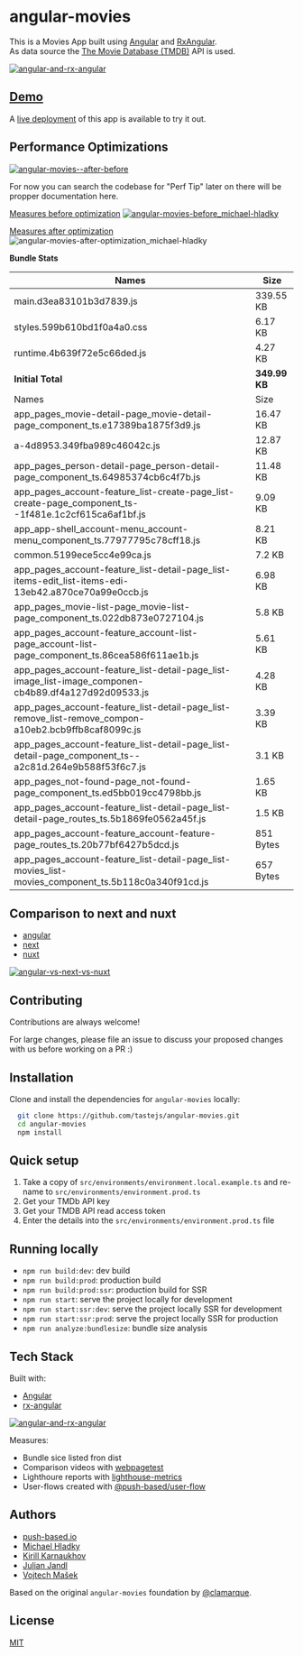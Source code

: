 # angular-movies

This is a Movies App built using [Angular](https://angular.io) and [RxAngular](https://github.com/rx-angular/rx-angular).  
As data source the [The Movie Database (TMDB)](https://www.themoviedb.org/) API is used.  

[![angular-and-rx-angular](https://user-images.githubusercontent.com/10064416/154189195-c32cbdec-b061-46a5-8590-a9e3d8dc050a.png)](https://www.rx-angular.io/)


## [Demo](https://angular-movies-a12d3.web.app/list/category/popular)

A [live deployment](https://angular-movies-a12d3.web.app/list/category/popular) of this app is available to try it out.


## Performance Optimizations 


[![angular-movies--after-before](https://user-images.githubusercontent.com/10064416/155904454-f70b5bb5-6591-497a-9d21-dca0e2940566.gif)](https://www.webpagetest.org/video/compare.php?tests=220216_BiDcPP_CVM,220216_AiDcBN_ETK)


For now you can search the codebase for "Perf Tip" later on there will be propper documentation here.


[Measures before optimization](https://lighthouse-metrics.com/checks/9ddeb46e-2c28-453c-b719-cf080a01b13c)
[![angular-movies-before_michael-hladky](https://user-images.githubusercontent.com/10064416/137785051-1cf9f63a-e803-4d92-a952-c327b7628530.PNG)](https://lighthouse-metrics.com/checks/9ddeb46e-2c28-453c-b719-cf080a01b13c)


[Measures after optimization](https://lighthouse-metrics.com/checks/6a888a17-b17b-46a6-abc9-e605b73a530c/runs/503701ad-36aa-43ad-8de3-cb40e775c770)
![angular-movies-after-optimization_michael-hladky](https://user-images.githubusercontent.com/10064416/146446241-ad9eeed4-b0a4-44a2-a88e-4ea7c97e1acf.PNG)


**Bundle Stats**






















<!-- bundle-stats-start -->
| Names             |       Size |
| ---               | ---        |
| main.d3ea83101b3d7839.js           | 339.55 KB |
| styles.599b610bd1f0a4a0.css           | 6.17 KB |
| runtime.4b639f72e5c66ded.js           | 4.27 KB |
  | **Initial Total** | **349.99 KB** |
  | Names             |       Size |
| app_pages_movie-detail-page_movie-detail-page_component_ts.e17389ba1875f3d9.js           | 16.47 KB |
| a-4d8953.349fba989c46042c.js           | 12.87 KB |
| app_pages_person-detail-page_person-detail-page_component_ts.64985374cb6c4f7b.js           | 11.48 KB |
| app_pages_account-feature_list-create-page_list-create-page_component_ts--1f481e.1c2cf615ca6af1bf.js           | 9.09 KB |
| app_app-shell_account-menu_account-menu_component_ts.77977795c78cff18.js           | 8.21 KB |
| common.5199ece5cc4e99ca.js           | 7.2 KB |
| app_pages_account-feature_list-detail-page_list-items-edit_list-items-edi-13eb42.a870ce70a99e0ccb.js           | 6.98 KB |
| app_pages_movie-list-page_movie-list-page_component_ts.022db873e0727104.js           | 5.8 KB |
| app_pages_account-feature_account-list-page_account-list-page_component_ts.86cea586f611ae1b.js           | 5.61 KB |
| app_pages_account-feature_list-detail-page_list-image_list-image_componen-cb4b89.df4a127d92d09533.js           | 4.28 KB |
| app_pages_account-feature_list-detail-page_list-remove_list-remove_compon-a10eb2.bcb9ffb8caf8099c.js           | 3.39 KB |
| app_pages_account-feature_list-detail-page_list-detail-page_component_ts--a2c81d.264e9b588f53f6c7.js           | 3.1 KB |
| app_pages_not-found-page_not-found-page_component_ts.ed5bb019cc4798bb.js           | 1.65 KB |
| app_pages_account-feature_list-detail-page_list-detail-page_routes_ts.5b1869fe0562a45f.js           | 1.5 KB |
| app_pages_account-feature_account-feature-page_routes_ts.20b77bf6427b5dcd.js           | 851 Bytes |
| app_pages_account-feature_list-detail-page_list-movies_list-movies_component_ts.5b118c0a340f91cd.js           | 657 Bytes |
<!-- bundle-stats-end -->























## Comparison to next and nuxt

- [angular](https://angular-movies-a12d3.web.app/list/category/popular)
- [next](https://movies.zaps.dev/?category=Popular&page=1)
- [nuxt](https://movies.jason.codes/movie/category/popular)

[![angular-vs-next-vs-nuxt](https://user-images.githubusercontent.com/10064416/155904543-333e1c25-7c01-470a-b399-40eee4c9d02c.gif)](https://www.webpagetest.org/video/compare.php?tests=220216_AiDcBJ_EAA,220216_BiDcER_CDY,220216_BiDc68_CDZ)

## Contributing

Contributions are always welcome! 

For large changes, please file an issue to discuss your proposed changes with us before working on a PR :)

## Installation 

Clone and install the dependencies for `angular-movies` locally:

```bash 
  git clone https://github.com/tastejs/angular-movies.git
  cd angular-movies 
  npm install
```

## Quick setup

1. Take a copy of `src/environments/environment.local.example.ts` and re-name to `src/environments/environment.prod.ts` 
2. Get your TMDb API key
3. Get your TMDB API read access token
4. Enter the details into the `src/environments/environment.prod.ts` file
    
## Running locally

* `npm run build:dev`: dev build
* `npm run build:prod`: production build
* `npm run build:prod:ssr`: production build for SSR
* `npm run start`: serve the project locally for development
* `npm run start:ssr:dev`: serve the project locally SSR for development
* `npm run start:ssr:prod`: serve the project locally SSR for production
* `npm run analyze:bundlesize`: bundle size analysis 

## Tech Stack

Built with: 

* [Angular](https://angular.io)
* [rx-angular](https://github.com/rx-angular/rx-angular)

[![angular-and-rx-angular](https://user-images.githubusercontent.com/10064416/154189195-c32cbdec-b061-46a5-8590-a9e3d8dc050a.png)](https://www.rx-angular.io/)

Measures:
* Bundle sice listed fron dist
* Comparison videos with [webpagetest](https://www.webpagetest.org)
* Lighthoure reports with [lighthouse-metrics](https://lighthouse-metrics.com)
* User-flows created with [@push-based/user-flow](https://www.npmjs.com/package/@push-based/user-flow)

## Authors

- [push-based.io](https://push-based.io)
- [Michael Hladky](https://github.com/BioPhoton)
- [Kirill Karnaukhov](https://github.com/Karnaukhov-kh)
- [Julian Jandl](https://github.com/HoebbelsB)
- [Vojtech Mašek](https://github.com/vmasek)


Based on the original `angular-movies` foundation by [@clamarque](https://github.com/clamarque/angular-movies).
  
## License

[MIT](https://choosealicense.com/licenses/mit/)
